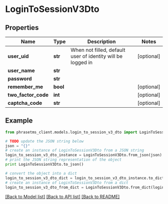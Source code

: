 # LoginToSessionV3Dto

## Properties

| Name                | Type     | Description                                                 | Notes      |
| ------------------- | -------- | ----------------------------------------------------------- | ---------- |
| **user_uid**        | **str**  | When not filled, default user of identity will be logged in | [optional] |
| **user_name**       | **str**  |                                                             |
| **password**        | **str**  |                                                             |
| **remember_me**     | **bool** |                                                             | [optional] |
| **two_factor_code** | **int**  |                                                             | [optional] |
| **captcha_code**    | **str**  |                                                             | [optional] |

## Example

```python
from phrasetms_client.models.login_to_session_v3_dto import LoginToSessionV3Dto

# TODO update the JSON string below
json = "{}"
# create an instance of LoginToSessionV3Dto from a JSON string
login_to_session_v3_dto_instance = LoginToSessionV3Dto.from_json(json)
# print the JSON string representation of the object
print LoginToSessionV3Dto.to_json()

# convert the object into a dict
login_to_session_v3_dto_dict = login_to_session_v3_dto_instance.to_dict()
# create an instance of LoginToSessionV3Dto from a dict
login_to_session_v3_dto_from_dict = LoginToSessionV3Dto.from_dict(login_to_session_v3_dto_dict)
```

[[Back to Model list]](../README.md#documentation-for-models) [[Back to API list]](../README.md#documentation-for-api-endpoints) [[Back to README]](../README.md)
